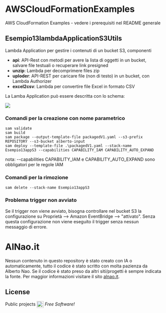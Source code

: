 # AWSCloudFormationExamples
AWS CloudFormation Examples - vedere i prerequisiti nel README generale


## Esempio13lambdaApplicationS3Utils 
Lambda Application per gestire i contenuti di un bucket S3, componenti
- **api**: API-Rest con metodi per avere la lista di oggetti in un bucket, salvare file testuali o recuperare link presigned
- **unzip**: Lambda per decomprimere files zip
- **uploder**: API-REST per caricare file (non di testo) in un bucket, con  Lambda Authorizer
- **excel2csv**: Lambda per convertire file Excel in formato CSV

La Lamba Application può essere descritta con lo schema:


<img src="https://www.alnao.it/wordpress/wp-content/uploads/2023/05/awsS3uploaderAppDiagramsNet.drawio.png"> 


### Comandi per la creazione con nome parametrico
```
sam validate
sam build
sam package --output-template-file packagedV1.yaml --s3-prefix REPOSITORY --s3-bucket alberto-input
sam deploy --template-file .\packagedV1.yaml --stack-name Esempio13appS3 --capabilities CAPABILITY_IAM CAPABILITY_AUTO_EXPAND

```
nota: --capabilities CAPABILITY_IAM e CAPABILITY_AUTO_EXPAND sono obbligatori per le regole IAM

### Comandi per la rimozione
```
sam delete --stack-name Esempio13appS3
```

### Problema trigger non avviato
Se il trigger non viene avviato, bisogna controllare nel bucket S3 la configurazione su Proprietà --> Amazon EventBridge --> "attivato". Senza questa configurazione non viene eseguito il trigger senza nessun messaggio di errore.

# AlNao.it
Nessun contenuto in questo repository è stato creato con IA o automaticamente, tutto il codice è stato scritto con molta pazienza da Alberto Nao. Se il codice è stato preso da altri siti/progetti è sempre indicata la fonte. Per maggior informazioni visitare il sito [alnao.it](https://www.alnao.it/).

## License
Public projects 
<a href="https://it.wikipedia.org/wiki/GNU_General_Public_License"  valign="middle"><img src="https://img.shields.io/badge/License-GNU-blue" style="height:22px;"  valign="middle"></a> 
*Free Software!*
